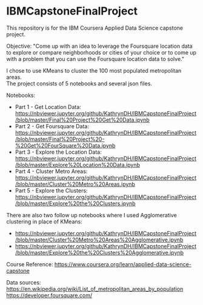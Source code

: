 # IBMCapstoneFinalProject
This repository is for the IBM Coursera Applied Data Science capstone project.  

Objective: "Come up with an idea to leverage the Foursquare location data to explore or compare neighborhoods or cities of your choice or to come up with a problem that you can use the Foursquare location data to solve."  

I chose to use KMeans to cluster the 100 most populated metropolitan areas.  
The project consists of 5 notebooks and several json files.  

Notebooks:  
* Part 1 - Get Location Data: https://nbviewer.jupyter.org/github/KathrynDH/IBMCapstoneFinalProject/blob/master/Final%20Project%20Get%20Data.ipynb  
* Part 2 - Get Foursquare Data: https://nbviewer.jupyter.org/github/KathrynDH/IBMCapstoneFinalProject/blob/master/Final%20Project%20-%20Get%20FourSquare%20Data.ipynb  
* Part 3 - Explore the Location Data: https://nbviewer.jupyter.org/github/KathrynDH/IBMCapstoneFinalProject/blob/master/Explore%20Location%20Data.ipynb  
* Part 4 - Cluster Metro Areas: https://nbviewer.jupyter.org/github/KathrynDH/IBMCapstoneFinalProject/blob/master/Cluster%20Metro%20Areas.ipynb  
* Part 5 - Explore the Clusters: https://nbviewer.jupyter.org/github/KathrynDH/IBMCapstoneFinalProject/blob/master/Explore%20the%20Clusters.ipynb
  
There are also two follow up notebooks where I used Agglomerative clustering in place of KMeans:  
* https://nbviewer.jupyter.org/github/KathrynDH/IBMCapstoneFinalProject/blob/master/Cluster%20Metro%20Areas%20Agglomerative.ipynb  
* https://nbviewer.jupyter.org/github/KathrynDH/IBMCapstoneFinalProject/blob/master/Explore%20the%20Clusters%20Agglomerative.ipynb

Course Reference:
https://www.coursera.org/learn/applied-data-science-capstone  

Data sources:  
https://en.wikipedia.org/wiki/List_of_metropolitan_areas_by_population  
https://developer.foursquare.com/
